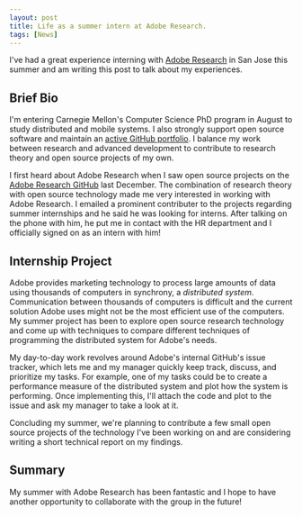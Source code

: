 ```yaml
---
layout: post
title: Life as a summer intern at Adobe Research.
tags: [News]
---
```


I've had a great experience interning with [Adobe Research][adobe-research]
in San Jose this summer and am writing this post to talk about my experiences.

## Brief Bio
I'm entering Carnegie Mellon's Computer Science PhD program in August
to study distributed and mobile systems.
I also strongly support open source software and
maintain an [active GitHub portfolio][bamos-github].
I balance my work between research and advanced development
to contribute to research theory and open source projects of my own.

I first heard about Adobe Research when I saw open source projects
on the [Adobe Research GitHub][adobe-research-github] last December.
The combination of research theory with open source technology made
me very interested in working with Adobe Research.
I emailed a prominent contributer to the projects regarding
summer internships and he said he was looking for interns.
After talking on the phone with him, he put me in contact
with the HR department and I officially signed on as an intern with him!

## Internship Project
Adobe provides marketing technology to process large amounts of data
using thousands of computers in synchrony, a *distributed system*.
Communication between thousands of computers is difficult and
the current solution Adobe uses might not be the most efficient
use of the computers.
My summer project has been to explore open source research
technology and come up with techniques to compare different
techniques of programming the distributed system for Adobe's needs.

My day-to-day work revolves around Adobe's internal GitHub's issue tracker,
which lets me and my manager quickly keep track, discuss, and prioritize
my tasks.
For example, one of my tasks could be to create a performance measure
of the distributed system and plot how the system is performing.
Once implementing this, I'll attach the code and plot to the issue
and ask my manager to take a look at it.

Concluding my summer, we're planning to contribute a few small
open source projects of the technology I've been working on
and are considering writing a short technical report on my findings.

## Summary
My summer with Adobe Research has been fantastic and
I hope to have another opportunity to collaborate
with the group in the future!

[adobe-research]: http://www.adobe.com/technology.html
[adobe-research-github]: https://github.com/adobe-research
[bamos-github]: https://github.com/bamos/
[cv]: /cv
